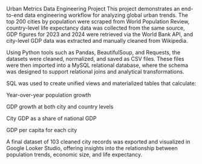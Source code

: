 Urban Metrics Data Engineering Project
This project demonstrates an end-to-end data engineering workflow for analyzing global urban trends. The top 200 cities by population were scraped from World Population Review, country-level life expectancy data was collected from the same source, GDP figures for 2023 and 2024 were retrieved via the World Bank API, and city-level GDP data was extracted and manually cleaned from Wikipedia.

Using Python tools such as Pandas, BeautifulSoup, and Requests, the datasets were cleaned, normalized, and saved as CSV files. These files were then imported into a MySQL relational database, where the schema was designed to support relational joins and analytical transformations.

SQL was used to create unified views and materialized tables that calculate:

Year-over-year population growth

GDP growth at both city and country levels

City GDP as a share of national GDP

GDP per capita for each city

A final dataset of 103 cleaned city records was exported and visualized in Google Looker Studio, offering insights into the relationship between population trends, economic size, and life expectancy.
